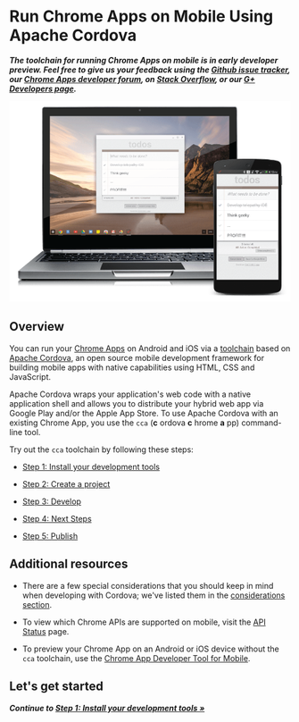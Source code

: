 # Run Chrome Apps on Mobile Using Apache Cordova
_**The toolchain for running Chrome Apps on mobile is in early developer preview. Feel free to give us your feedback using the [Github issue tracker](https://github.com/MobileChromeApps/mobile-chrome-apps/issues), our [Chrome Apps developer forum](http://groups.google.com/a/chromium.org/group/chromium-apps/topics), on [Stack Overflow](http://stackoverflow.com/questions/tagged/google-chrome-app), or our [G+ Developers page](https://plus.google.com/+GoogleChromeDevelopers/).**_

![A Chrome App running on both desktop and mobile](docs/images/todomvc-chromebook.png)

## Overview

You can run your [Chrome Apps](http://developer.chrome.com/apps) on Android and iOS via a [toolchain](https://github.com/MobileChromeApps/mobile-chrome-apps) based on [Apache Cordova](http://cordova.apache.org), an open source mobile development framework for building mobile apps with native capabilities using HTML, CSS and JavaScript.

Apache Cordova wraps your application's web code with a native application shell and allows you to distribute your hybrid web app via Google Play and/or the Apple App Store. To use Apache Cordova with an existing Chrome App, you use the `cca` (**c** ordova **c** hrome **a** pp) command-line tool.

Try out the `cca` toolchain by following these steps:

* [Step 1: Install your development tools](https://github.com/MobileChromeApps/mobile-chrome-apps/blob/master/docs/Installation.md)

* [Step 2: Create a project](https://github.com/MobileChromeApps/mobile-chrome-apps/blob/master/docs/CreateProject.md)

* [Step 3: Develop](https://github.com/MobileChromeApps/mobile-chrome-apps/blob/master/docs/Develop.md)

* [Step 4: Next Steps](https://github.com/MobileChromeApps/mobile-chrome-apps/blob/master/docs/NextSteps.md)

* [Step 5: Publish](https://github.com/MobileChromeApps/mobile-chrome-apps/blob/master/docs/Publish.md)


## Additional resources

* There are a few special considerations that you should keep in mind when developing with Cordova; we've listed them in the [considerations section](https://github.com/MobileChromeApps/mobile-chrome-apps/blob/master/docs/CordovaConsiderations.md).

* To view which Chrome APIs are supported on mobile, visit the [API Status](https://github.com/MobileChromeApps/mobile-chrome-apps/blob/master/docs/APIStatus.md) page.

* To preview your Chrome App on an Android or iOS device without the `cca` toolchain, use the [Chrome App Developer Tool for Mobile](https://github.com/MobileChromeApps/mobile-chrome-apps/blob/master/docs/ChromeADT.md).

## Let's get started

_**Continue to [Step 1: Install your development tools &raquo;](https://github.com/MobileChromeApps/mobile-chrome-apps/blob/master/docs/Installation.md)**_
